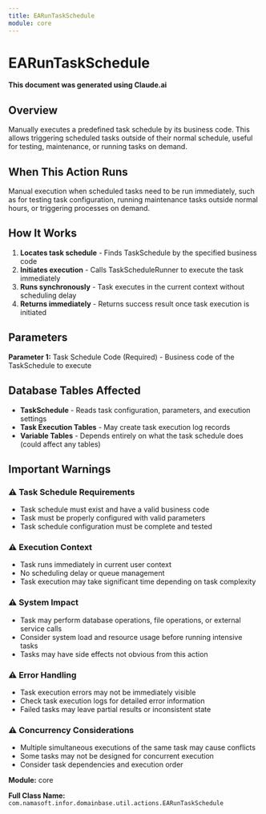 ```yaml
---
title: EARunTaskSchedule
module: core
---
```



<div class='entity-flows'>

# EARunTaskSchedule

**This document was generated using Claude.ai**

## Overview

Manually executes a predefined task schedule by its business code. This allows triggering scheduled tasks outside of their normal schedule, useful for testing, maintenance, or running tasks on demand.

## When This Action Runs

Manual execution when scheduled tasks need to be run immediately, such as for testing task configuration, running maintenance tasks outside normal hours, or triggering processes on demand.

## How It Works

1. **Locates task schedule** - Finds TaskSchedule by the specified business code
2. **Initiates execution** - Calls TaskScheduleRunner to execute the task immediately
3. **Runs synchronously** - Task executes in the current context without scheduling delay
4. **Returns immediately** - Returns success result once task execution is initiated

## Parameters

**Parameter 1:** Task Schedule Code (Required) - Business code of the TaskSchedule to execute

## Database Tables Affected

- **TaskSchedule** - Reads task configuration, parameters, and execution settings
- **Task Execution Tables** - May create task execution log records
- **Variable Tables** - Depends entirely on what the task schedule does (could affect any tables)

## Important Warnings

### ⚠️ Task Schedule Requirements
- Task schedule must exist and have a valid business code
- Task must be properly configured with valid parameters
- Task schedule configuration must be complete and tested

### ⚠️ Execution Context
- Task runs immediately in current user context
- No scheduling delay or queue management
- Task execution may take significant time depending on task complexity

### ⚠️ System Impact
- Task may perform database operations, file operations, or external service calls
- Consider system load and resource usage before running intensive tasks
- Tasks may have side effects not obvious from this action

### ⚠️ Error Handling
- Task execution errors may not be immediately visible
- Check task execution logs for detailed error information
- Failed tasks may leave partial results or inconsistent state

### ⚠️ Concurrency Considerations
- Multiple simultaneous executions of the same task may cause conflicts
- Some tasks may not be designed for concurrent execution
- Consider task dependencies and execution order

**Module:** core

**Full Class Name:** `com.namasoft.infor.domainbase.util.actions.EARunTaskSchedule`


</div>